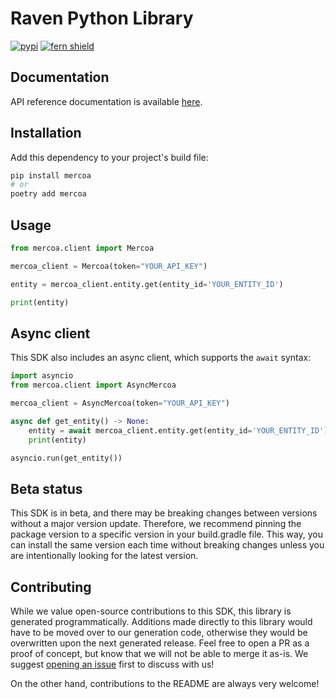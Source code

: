 # Raven Python Library

[![pypi](https://img.shields.io/pypi/v/mercoa.svg)](https://pypi.python.org/pypi/mercoa)
[![fern shield](https://img.shields.io/badge/%F0%9F%8C%BF-SDK%20generated%20by%20Fern-brightgreen)](https://github.com/fern-api/fern)

## Documentation

API reference documentation is available [here](https://docs.mercoa.com/api-reference/).

## Installation

Add this dependency to your project's build file:

```bash
pip install mercoa
# or
poetry add mercoa
```

## Usage

```python
from mercoa.client import Mercoa

mercoa_client = Mercoa(token="YOUR_API_KEY")

entity = mercoa_client.entity.get(entity_id='YOUR_ENTITY_ID')

print(entity)
```

## Async client

This SDK also includes an async client, which supports the `await` syntax:

```python
import asyncio
from mercoa.client import AsyncMercoa

mercoa_client = AsyncMercoa(token="YOUR_API_KEY")

async def get_entity() -> None:
    entity = await mercoa_client.entity.get(entity_id='YOUR_ENTITY_ID')
    print(entity)

asyncio.run(get_entity())
```

## Beta status

This SDK is in beta, and there may be breaking changes between versions without a major version update. Therefore, we recommend pinning the package version to a specific version in your build.gradle file. This way, you can install the same version each time without breaking changes unless you are intentionally looking for the latest version.

## Contributing

While we value open-source contributions to this SDK, this library is generated programmatically. Additions made directly to this library would have to be moved over to our generation code, otherwise they would be overwritten upon the next generated release. Feel free to open a PR as a proof of concept, but know that we will not be able to merge it as-is. We suggest [opening an issue](https://github.com/ravenappdev/raven-java) first to discuss with us!

On the other hand, contributions to the README are always very welcome!
